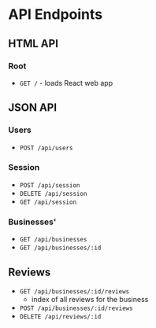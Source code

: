 # API Endpoints

## HTML API

### Root

- `GET /` - loads React web app

## JSON API

### Users

- `POST /api/users`

### Session

- `POST /api/session`
- `DELETE /api/session`
- `GET /api/session`

### Businesses'

- `GET /api/businesses`
- `GET /api/businesses/:id`

## Reviews
- `GET /api/businesses/:id/reviews`
  - index of all reviews for the business
- `POST /api/businesses/:id/reviews`
- `DELETE /api/reviews/:id`

